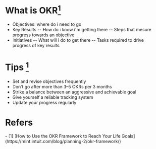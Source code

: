 
# What is OKR[<sup>1</sup>](refer-anchor-1)
- Objectives:
where do i need to go 
- Key Results
-- How do i know i'm getting there
-- Steps that mesure progress towards an objective
- Initiatives
-- What will i do to get there
-- Tasks required to drive progress of key results

# Tips [<sup>1</sup>](refer-anchor-1)
- Set and revise objectives frequently
- Don’t go after more than 3–5 OKRs per 3 months
- Strike a balance between an aggressive and achievable goal
- Give yourself a reliable tracking system
- Update your progress regularly

# Refers
<div id="refer-anchor-1"></div>
- [1] [How to Use the OKR Framework to Reach Your Life Goals] (https://mint.intuit.com/blog/planning-2/okr-framework/)
